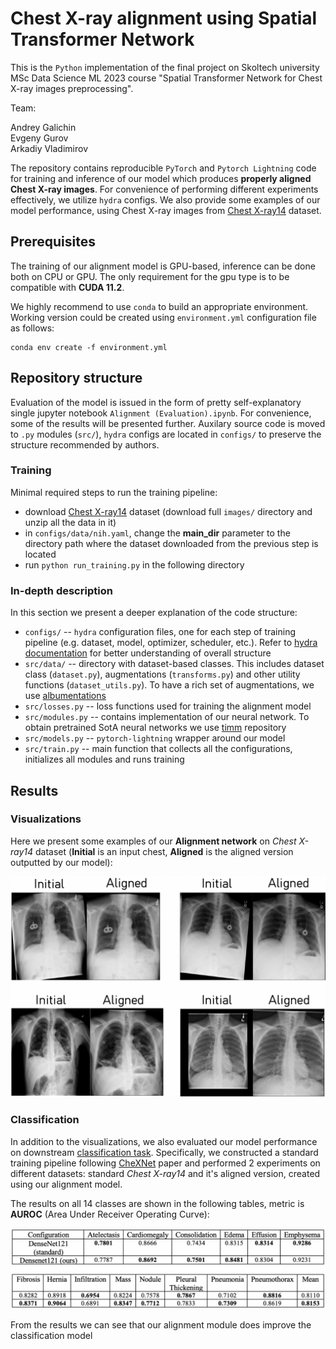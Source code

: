 # Chest X-ray alignment using Spatial Transformer Network

This is the `Python` implementation of the final project on Skoltech university MSc Data Science ML 2023 course "Spatial Transformer Network for Chest X-ray images preprocessing".

Team:

Andrey Galichin\
Evgeny Gurov\
Arkadiy Vladimirov

The repository contains reproducible `PyTorch` and `Pytorch Lightning` code for training and inference of our model which produces **properly aligned Chest X-ray images**. For convenience of performing different experiments effectively, we utilize `hydra` configs. We also provide some examples of our model performance, using Chest X-ray images from [Chest X-ray14](https://arxiv.org/pdf/1705.02315v5.pdf) dataset.

## Prerequisites

The training of our alignment model is GPU-based, inference can be done both on CPU or GPU. The only requirement for the gpu type is to be compatible with **CUDA 11.2**.

We highly recommend to use `conda` to build an appropriate environment. Working version could be created using `environment.yml` configuration file as follows:
```
conda env create -f environment.yml
```

## Repository structure

Evaluation of the model is issued in the form of pretty self-explanatory single jupyter notebook `Alignment (Evaluation).ipynb`. For convenience, some of the results will be presented further. Auxilary source code is moved to `.py` modules (`src/`), `hydra` configs are located in `configs/` to preserve the structure recommended by authors.

### Training

Minimal required steps to run the training pipeline:

* download [Chest X-ray14](https://nihcc.app.box.com/v/ChestXray-NIHCC/folder/36938765345) dataset (download full `images/` directory and unzip all the data in it)
* in `configs/data/nih.yaml`, change the **main_dir** parameter to the directory path where the dataset downloaded from the previous step is located
* run `python run_training.py` in the following directory

### In-depth description

In this section we present a deeper explanation of the code structure:

* `configs/` -- `hydra` configuration files, one for each step of training pipeline (e.g. dataset, model, optimizer, scheduler, etc.). Refer to [hydra documentation](https://hydra.cc/docs/intro/) for better understanding of overall structure
* `src/data/` -- directory with dataset-based classes. This includes dataset class (`dataset.py`), augmentations (`transforms.py`) and other utility functions (`dataset_utils.py`). To have a rich set of augmentations, we use [albumentations](https://albumentations.ai/)
* `src/losses.py` -- loss functions used for training the alignment model
* `src/modules.py` -- contains implementation of our neural network. To obtain pretrained SotA neural networks we use [timm](https://github.com/huggingface/pytorch-image-models) repository
* `src/models.py` -- `pytorch-lightning` wrapper around our model
* `src/train.py` -- main function that collects all the configurations, initializes all modules and runs training

## Results

### Visualizations

Here we present some examples of our **Alignment network** on *Chest X-ray14* dataset (**Initial** is an input chest, **Aligned** is the aligned version outputted by our model):

<p align="center"><img src="images/alignment_results.png" width="600" /></p>

### Classification

In addition to the visualizations, we also evaluated our model performance on downstream [classification task](https://paperswithcode.com/sota/multi-label-classification-on-chestx-ray14). Specifically, we constructed a standard training pipeline following [CheXNet](https://arxiv.org/pdf/1711.05225v3.pdf) paper and performed 2 experiments on different datasets: standard *Chest X-ray14* and it's aligned version, created using our alignment model.

The results on all 14 classes are shown in the following tables, metric is **AUROC** (Area Under Receiver Operating Curve):

<p align="center"><img src="images/classification.png" width="700" /></p>

From the results we can see that our alignment module does improve the classification model
